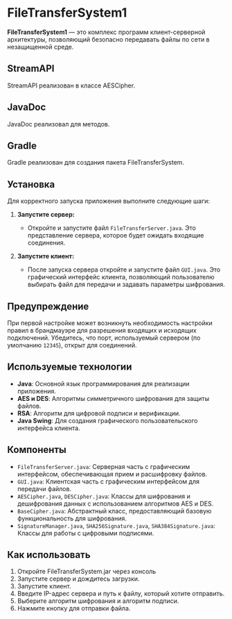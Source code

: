 # FileTransferSystem1

**FileTransferSystem1** — это комплекс программ клиент-серверной архитектуры, позволяющий безопасно передавать файлы по сети в незащищенной среде. 

## StreamAPI

StreamAPI реализован в классе AESCipher.

## JavaDoc 

JavaDoc реализовал для методов.

## Gradle

Gradle реализован для создания пакета FileTransferSystem.

## Установка

Для корректного запуска приложения выполните следующие шаги:

1. **Запустите сервер:**
   - Откройте и запустите файл `FileTransferServer.java`. Это представление сервера, которое будет ожидать входящие соединения.

2. **Запустите клиент:**
   - После запуска сервера откройте и запустите файл `GUI.java`. Это графический интерфейс клиента, позволяющий пользователю выбирать файл для передачи и задавать параметры шифрования.

## Предупреждение

При первой настройке может возникнуть необходимость настройки правил в брандмауэре для разрешения входящих и исходящих подключений. Убедитесь, что порт, используемый сервером (по умолчанию `12345`), открыт для соединений.

## Используемые технологии

- **Java**: Основной язык программирования для реализации приложения.
- **AES и DES**: Алгоритмы симметричного шифрования для защиты файлов.
- **RSA**: Алгоритм для цифровой подписи и верификации.
- **Java Swing**: Для создания графического пользовательского интерфейса клиента.

## Компоненты

- `FileTransferServer.java`: Серверная часть c графическим интерфейсом, обеспечивающая прием и расшифровку файлов.
- `GUI.java`: Клиентская часть с графическим интерфейсом для передачи файлов.
- `AESCipher.java`, `DESCipher.java`: Классы для шифрования и дешифрования данных с использованием алгоритмов AES и DES.
- `BaseCipher.java`: Абстрактный класс, предоставляющий базовую функциональность для шифрования.
- `SignatureManager.java`, `SHA256Signature.java`, `SHA384Signature.java`: Классы для работы с цифровыми подписями.

## Как использовать

1. Откройте FileTransferSystem.jar через консоль
2. Запустите сервер и дождитесь загрузки.
3. Запустите клиент.
4. Введите IP-адрес сервера и путь к файлу, который хотите отправить.
5. Выберите алгоритм шифрования и алгоритм подписи.
6. Нажмите кнопку для отправки файла.


